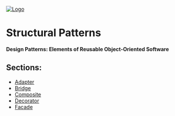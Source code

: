 [![Logo](https://raw.githubusercontent.com/ogycode/DesignPatterns/master/merch/logoStructuralPatterns.jpg)](https://github.com/ogycode/DesignPatterns/tree/master/src/StructuralPatterns)

# Structural Patterns
**Design Patterns: Elements of Reusable Object-Oriented Software**

## Sections:
 - [Adapter](https://github.com/ogycode/DesignPatterns/blob/master/src/StructuralPatterns/Adapter)
 - [Bridge](https://github.com/ogycode/DesignPatterns/blob/master/src/StructuralPatterns/Bridge)
 - [Composite](https://github.com/ogycode/DesignPatterns/blob/master/src/StructuralPatterns/Compisite)
 - [Decorator](https://github.com/ogycode/DesignPatterns/blob/master/src/StructuralPatterns/Decorator)
 - [Facade](https://github.com/ogycode/DesignPatterns/blob/master/src/StructuralPatterns/Facade)